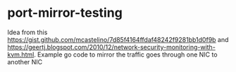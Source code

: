 # port-mirror-testing

Idea from this https://gist.github.com/mcastelino/7d85f4164ffdaf48242f9281bb1d0f9b and https://geertj.blogspot.com/2010/12/network-security-monitoring-with-kvm.html. Example go code to mirror the traffic goes through one NIC to another NIC
